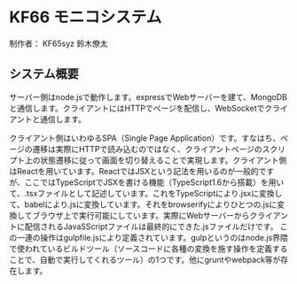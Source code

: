 # KF66 モニコシステム

制作者： KF65syz 鈴木僚太

## システム概要
サーバー側はnode.jsで動作します。expressでWebサーバーを建て、MongoDBと通信します。クライアントにはHTTPでページを配信し、WebSocketでクライアントと通信します。

クライアント側はいわゆるSPA（Single Page Application）です。すなはち、ページの遷移は実際にHTTPで読み込むのではなく、クライアントページのスクリプト上の状態遷移に従って画面を切り替えることで実現します。クライアント側はReactを用いています。ReactではJSXという記法を用いるのが一般的ですが、ここではTypeScriptでJSXを書ける機能（TypeScript1.6から搭載）を用いて、.tsxファイルとして記述しています。これをTypeScriptにより.jsxに変換して、babelにより.jsに変換しています。それをbrowserifyによりひとつの.jsに変換してブラウザ上で実行可能にしています。実際にWebサーバーからクライアントに配信されるJavaSScriptファイルは最終的にできた.jsファイルだけです。
この一連の操作はgulpfile.jsにより定義されています。gulpというのはnode.js界隈で使われているビルドツール（ソースコードに各種の変換を施す操作を定義することで、自動で実行してくれるツール）の1つです。他にgruntやwebpack等が存在します。
